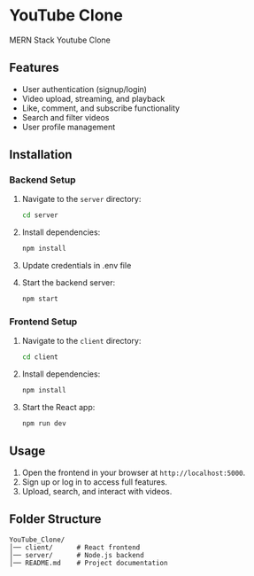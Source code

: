 # YouTube Clone

MERN Stack Youtube Clone

## Features
- User authentication (signup/login)
- Video upload, streaming, and playback
- Like, comment, and subscribe functionality
- Search and filter videos
- User profile management

## Installation

### Backend Setup
1. Navigate to the `server` directory:
   ```sh
   cd server
   ```
2. Install dependencies:
   ```sh
   npm install
   ```
3. Update credentials in .env file

4. Start the backend server:
   ```sh
   npm start
   ```

### Frontend Setup
1. Navigate to the `client` directory:
   ```sh
   cd client
   ```
2. Install dependencies:
   ```sh
   npm install
   ```
3. Start the React app:
   ```sh
   npm run dev
   ```

## Usage
1. Open the frontend in your browser at `http://localhost:5000`.
2. Sign up or log in to access full features.
3. Upload, search, and interact with videos.

## Folder Structure
```
YouTube_Clone/
│── client/      # React frontend
│── server/      # Node.js backend
│── README.md    # Project documentation
```


